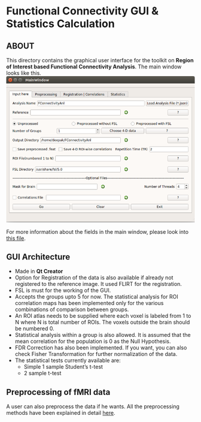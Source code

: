 # Functional Connectivity GUI & Statistics Calculation

## ABOUT
This directory contains the graphical user interface for the toolkit on **Region of Interest based Functional Connectivity Analysis**. The main window looks like this.
![MainWindow](docs/images/MainWindow.png)

For more information about the fields in the main window, please look into [this file](docs/MainWindow.md).
## GUI Architecture

* Made in **Qt Creator**
* Option for Registration of the data is also available if already not registered to the reference image. It used FLIRT for the registration.
* FSL is must for the working of the GUI.
* Accepts the groups upto 5 for now. The statistical analysis for ROI correlation maps has been implemented only for the various combinations of comparison between groups.
* An ROI atlas needs to be supplied where each voxel is labeled from 1 to N where N is total number of ROIs. The voxels outside the brain should be numbered 0.
* Statistical analysis within a group is also allowed. It is assumed that the mean correlation for the population is 0 as the Null Hypothesis. 
* FDR Correction has also been implemented. If you want, you can also check Fisher Transformation for further normalization of the data.
* The statistical tests currently available are:
    * Simple 1 sample Student&rsquo;s t-test
    * 2 sample t-test


## Preprocessing of fMRI data
A user can also preprocess the data if he wants. All the preprocessing methods have been explained in detail [here](docs/Preprocessing.md).